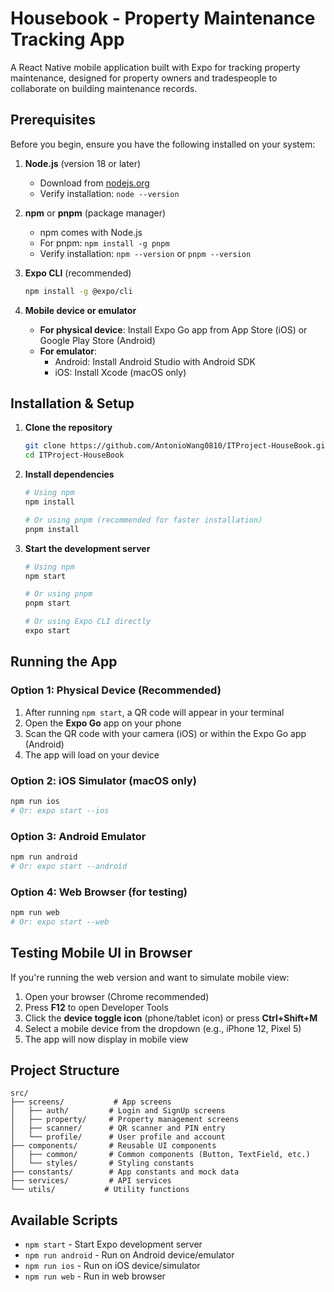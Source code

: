 # Housebook - Property Maintenance Tracking App

A React Native mobile application built with Expo for tracking property maintenance, designed for property owners and tradespeople to collaborate on building maintenance records.

## Prerequisites

Before you begin, ensure you have the following installed on your system:

1. **Node.js** (version 18 or later)
   - Download from [nodejs.org](https://nodejs.org/)
   - Verify installation: `node --version`

2. **npm** or **pnpm** (package manager)
   - npm comes with Node.js
   - For pnpm: `npm install -g pnpm`
   - Verify installation: `npm --version` or `pnpm --version`

3. **Expo CLI** (recommended)
   ```bash
   npm install -g @expo/cli
   ```

4. **Mobile device or emulator**
   - **For physical device**: Install Expo Go app from App Store (iOS) or Google Play Store (Android)
   - **For emulator**: 
     - Android: Install Android Studio with Android SDK
     - iOS: Install Xcode (macOS only)

## Installation & Setup

1. **Clone the repository**
   ```bash
   git clone https://github.com/AntonioWang0810/ITProject-HouseBook.git
   cd ITProject-HouseBook
   ```

2. **Install dependencies**
   ```bash
   # Using npm
   npm install
   
   # Or using pnpm (recommended for faster installation)
   pnpm install
   ```

3. **Start the development server**
   ```bash
   # Using npm
   npm start
   
   # Or using pnpm
   pnpm start
   
   # Or using Expo CLI directly
   expo start
   ```

## Running the App

### Option 1: Physical Device (Recommended)
1. After running `npm start`, a QR code will appear in your terminal
2. Open the **Expo Go** app on your phone
3. Scan the QR code with your camera (iOS) or within the Expo Go app (Android)
4. The app will load on your device

### Option 2: iOS Simulator (macOS only)
```bash
npm run ios
# Or: expo start --ios
```

### Option 3: Android Emulator
```bash
npm run android
# Or: expo start --android
```

### Option 4: Web Browser (for testing)
```bash
npm run web
# Or: expo start --web
```

## Testing Mobile UI in Browser

If you're running the web version and want to simulate mobile view:

1. Open your browser (Chrome recommended)
2. Press **F12** to open Developer Tools
3. Click the **device toggle icon** (phone/tablet icon) or press **Ctrl+Shift+M**
4. Select a mobile device from the dropdown (e.g., iPhone 12, Pixel 5)
5. The app will now display in mobile view

## Project Structure

```
src/
├── screens/           # App screens
│   ├── auth/         # Login and SignUp screens
│   ├── property/     # Property management screens
│   ├── scanner/      # QR scanner and PIN entry
│   └── profile/      # User profile and account
├── components/       # Reusable UI components
│   ├── common/       # Common components (Button, TextField, etc.)
│   └── styles/       # Styling constants
├── constants/        # App constants and mock data
├── services/         # API services
└── utils/           # Utility functions
```

## Available Scripts

- `npm start` - Start Expo development server
- `npm run android` - Run on Android device/emulator
- `npm run ios` - Run on iOS device/simulator
- `npm run web` - Run in web browser